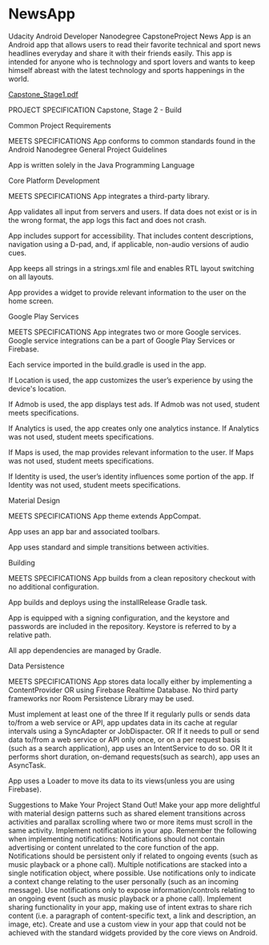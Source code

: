 # NewsApp
 
Udacity Android Developer Nanodegree CapstoneProject
News App is an Android app that allows users to read their favorite technical and sport news
headlines everyday and share it with their friends easily. This app is intended for anyone who is technology and sport lovers and wants to keep himself abreast with the latest technology and
sports happenings in the world.

[Capstone_Stage1.pdf](https://github.com/kyodgorbek/NewsApp/files/1818068/Capstone_Stage1.pdf)

PROJECT SPECIFICATION
Capstone, Stage 2 - Build

Common Project Requirements

MEETS SPECIFICATIONS
App conforms to common standards found in the Android Nanodegree General Project Guidelines

App is written solely in the Java Programming Language

Core Platform Development

MEETS SPECIFICATIONS
App integrates a third-party library.

App validates all input from servers and users. If data does not exist or is in the wrong format, the app logs this fact and does not crash.

App includes support for accessibility. That includes content descriptions, navigation using a D-pad, and, if applicable, non-audio versions of audio cues.

App keeps all strings in a strings.xml file and enables RTL layout switching on all layouts.

App provides a widget to provide relevant information to the user on the home screen.

Google Play Services

MEETS SPECIFICATIONS
App integrates two or more Google services. Google service integrations can be a part of Google Play Services or Firebase.

Each service imported in the build.gradle is used in the app.

If Location is used, the app customizes the user’s experience by using the device's location.

If Admob is used, the app displays test ads. If Admob was not used, student meets specifications.

If Analytics is used, the app creates only one analytics instance. If Analytics was not used, student meets specifications.

If Maps is used, the map provides relevant information to the user. If Maps was not used, student meets specifications.

If Identity is used, the user’s identity influences some portion of the app. If Identity was not used, student meets specifications.

Material Design

MEETS SPECIFICATIONS
App theme extends AppCompat.

App uses an app bar and associated toolbars.

App uses standard and simple transitions between activities.

Building

MEETS SPECIFICATIONS
App builds from a clean repository checkout with no additional configuration.

App builds and deploys using the installRelease Gradle task.

App is equipped with a signing configuration, and the keystore and passwords are included in the repository. Keystore is referred to by a relative path.

All app dependencies are managed by Gradle.

Data Persistence

MEETS SPECIFICATIONS
App stores data locally either by implementing a ContentProvider OR using Firebase Realtime Database. No third party frameworks nor Room Persistence Library may be used.

Must implement at least one of the three
If it regularly pulls or sends data to/from a web service or API, app updates data in its cache at regular intervals using a SyncAdapter or JobDispacter.
OR
If it needs to pull or send data to/from a web service or API only once, or on a per request basis (such as a search application), app uses an IntentService to do so.
OR
It it performs short duration, on-demand requests(such as search), app uses an AsyncTask.

App uses a Loader to move its data to its views(unless you are using Firebase).

Suggestions to Make Your Project Stand Out!
Make your app more delightful with material design patterns such as shared element transitions across activities and parallax scrolling where two or more items must scroll in the same activity.
Implement notifications in your app. Remember the following when implementing notifications:
Notifications should not contain advertising or content unrelated to the core function of the app.
Notifications should be persistent only if related to ongoing events (such as music playback or a phone call).
Multiple notifications are stacked into a single notification object, where possible.
Use notifications only to indicate a context change relating to the user personally (such as an incoming message).
Use notifications only to expose information/controls relating to an ongoing event (such as music playback or a phone call).
Implement sharing functionality in your app, making use of intent extras to share rich content (i.e. a paragraph of content-specific text, a link and description, an image, etc).
Create and use a custom view in your app that could not be achieved with the standard widgets provided by the core views on Android.
